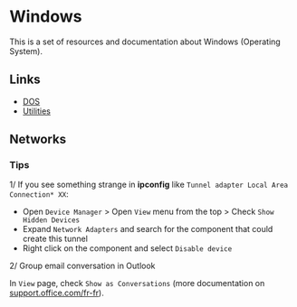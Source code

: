# Windows

This is a set of resources and documentation about Windows (Operating System).

## Links

* [DOS](./dos.md)
* [Utilities](./utilities.md)

## Networks

### Tips

1/ If you see something strange in **ipconfig** like `Tunnel adapter Local Area Connection* XX`:

* Open `Device Manager` > Open `View` menu from the top > Check `Show Hidden Devices`
* Expand `Network Adapters` and search for the component that could create this tunnel
* Right click on the component and select `Disable device`

2/ Group email conversation in Outlook

In `View` page, check `Show as Conversations` (more documentation on [support.office.com/fr-fr](https://support.office.com/fr-fr/article/pr%C3%A9sentation-des-conversations-0eeec76c-f59b-4834-98e6-05cfdfa9fb07)).
